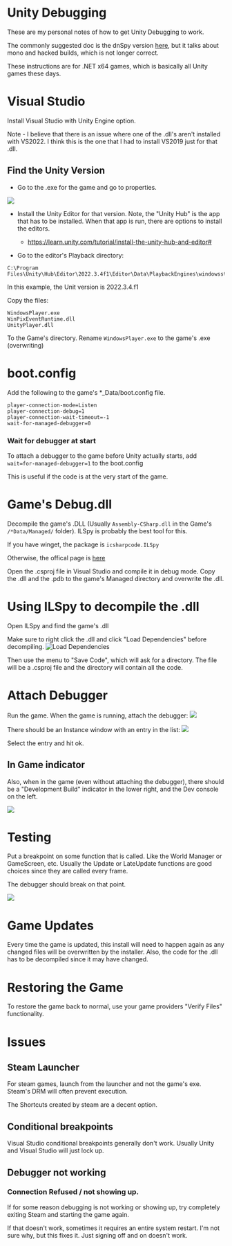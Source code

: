 
# Unity Debugging
These are my personal notes of how to get Unity Debugging to work.

The commonly suggested doc is the dnSpy version [here](https://github.com/dnSpy/dnSpy), but it talks about mono and hacked builds, which is not longer correct.

These instructions are for .NET x64 games, which is basically all Unity games these days.
# Visual Studio
Install Visual Studio with Unity Engine option.

Note - I believe that there is an issue where one of the .dll's aren't installed with VS2022.  I think this is the one that I had to install VS2019 just for that .dll.

## Find the Unity Version
* Go to the .exe for the game and go to properties.

![](./media/GamesEditorVersion.png) 

* Install the Unity Editor for that version.  Note, the "Unity Hub" is the app that has to be installed.  When that app is run, there are options to install the editors.
	* https://learn.unity.com/tutorial/install-the-unity-hub-and-editor#

* Go to the editor's Playback directory: 
```
C:\Program Files\Unity\Hub\Editor\2022.3.4f1\Editor\Data\PlaybackEngines\windowsstandalonesupport\Variations\win64_player_development_mono
```
In this example, the Unit version is 2022.3.4.f1

Copy the files:
```
WindowsPlayer.exe
WinPixEventRuntime.dll
UnityPlayer.dll
```

To the Game's directory.
Rename `WindowsPlayer.exe` to the game's .exe (overwriting)


# boot.config


  Add the following to the game's *_Data/boot.config file.



```
player-connection-mode=Listen
player-connection-debug=1
player-connection-wait-timeout=-1
wait-for-managed-debugger=0
```

### Wait for debugger at start

To attach a debugger to the game before Unity actually starts, add 
`wait=for-managed-debugger=1`
to the boot.config

This is useful if the code is at the very start of the game.

# Game's Debug.dll

Decompile the game's .DLL (Usually `Assembly-CSharp.dll` in the Game's `/*Data/Managed/` folder).
ILSpy is probably the best tool for this.

If you have winget, the package is ``icsharpcode.ILSpy``

Otherwise, the offical page is [here](https://github.com/icsharpcode/ILSpy)

Open the .csproj file in Visual Studio and compile it in debug mode. Copy the .dll and the .pdb to the game's Managed directory and overwrite the .dll.

# Using ILSpy to decompile the .dll
Open ILSpy and find the game's .dll

Make sure to right click the .dll and click "Load Dependencies" before decompiling.
![Load Dependencies](media/LoadDependencies.png)

Then use the menu to "Save Code", which will ask for a directory.  The file will be a .csproj file and the directory will contain all the code.

# Attach Debugger

Run the game.  When the game is running, attach the debugger:
![](media/UnityDebuggerAttach.png)



There should be an Instance window with an entry in the list:
![](media/AttachUnity.png)

Select the entry and hit ok.

## In Game indicator
Also, when in the game (even without attaching the debugger), there should be a "Development Build" indicator in the lower right, and the Dev console on the left.

![](media/DevelopmentBuildExample.png)



# Testing
Put a breakpoint on some function that is called.  Like the World Manager or GameScreen, etc.  Usually the Update or LateUpdate functions are good choices since they are called every frame.

The debugger should break on that point.

![](/media/DebuggerBreakpointExample.png)


# Game Updates
Every time the game is updated, this install will need to happen again as any changed files will be overwritten by the installer.
Also, the code for the .dll has to be decompiled since it may have changed.

# Restoring the Game
To restore the game back to normal, use your game providers "Verify Files" functionality.  

# Issues

## Steam Launcher

For steam games, launch from the launcher and not the game's exe.  Steam's DRM will often prevent execution.

The Shortcuts created by steam are a decent option.

## Conditional breakpoints

Visual Studio conditional breakpoints generally don't work.  Usually Unity and Visual Studio will just lock up.


## Debugger not working
### Connection Refused / not showing up.
If for some reason debugging is not working or showing up, try completely exiting Steam and starting the game again.

If that doesn't work, sometimes it requires an entire system restart.  I'm not sure why, but this fixes it.  Just signing off and on doesn't work.



